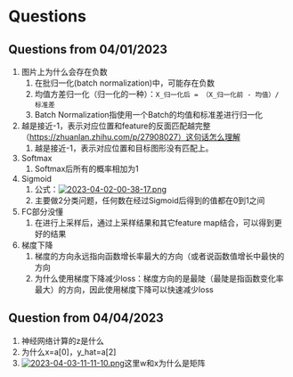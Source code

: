 # Questions

## Questions from 04/01/2023
1. 图片上为什么会存在负数
   1. 在批归一化(batch normalization)中，可能存在负数
   2. 均值方差归一化（归一化的一种）：`X_归一化后 = （X_归一化前 - 均值）/ 标准差`
   3. Batch Normalization指使用一个Batch的均值和标准差进行归一化
2. 越是接近-1，表示对应位置和feature的反面匹配越完整（https://zhuanlan.zhihu.com/p/27908027）这句话怎么理解
   1. 越是接近-1，表示对应位置和目标图形没有匹配上。
3. Softmax
   1. Softmax后所有的概率相加为1
4. Sigmoid
   1. 公式：[![2023-04-02-00-38-17.png](https://i.postimg.cc/yd5gdjP5/2023-04-02-00-38-17.png)](https://postimg.cc/gXVktv1q)
   2. 主要做2分类问题，任何数在经过Sigmoid后得到的值都在0到1之间
5. FC部分没懂
   1. 在进行上采样后，通过上采样结果和其它feature map结合，可以得到更好的结果
6. 梯度下降
   1. 梯度的方向永远指向函数增长率最大的方向（或者说函数值增长中最快的方向
   2. 为什么使用梯度下降减少loss：梯度方向的是最陡（最陡是指函数变化率最大）的方向，因此使用梯度下降可以快速减少loss

## Question from 04/04/2023
1. 神经网络计算的z是什么
2. 为什么x=a[0]，y_hat=a[2]
3. [![2023-04-03-11-11-10.png](https://i.postimg.cc/Dy1vqXWc/2023-04-03-11-11-10.png)](https://postimg.cc/3dJQhWFy)这里w和x为什么是矩阵